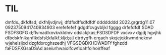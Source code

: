 # TIL
dmfds.,dkfdfsd;
dkfhljvdjnvj;
dfdfsdffsdfdfdf
dddddddd
2022.grgrdg11.07
0923750941740934903
erefefefef
gdgdfcvgvbljkl
fgggg
drfefdfdf
SDAD
FSDFSGFG
d;flvmadlknvkvkldmv
cdslckjkas;FSDSDFDF
vxcvxv
djgdj
hgvjhk
dfbdskfnlkanflkdsfsl;kfalkf;kljd;ajl
dtrdygfh
ergaeh
skejejqkkwmdnekow
wjeheisijxd
dzgfdxrcghszedhj
VFGSDGDKHDWADFf
fghzdd
faFDSFXGsaDSAd
aseiurhwaiolfowfioahfoihoirffeaf
